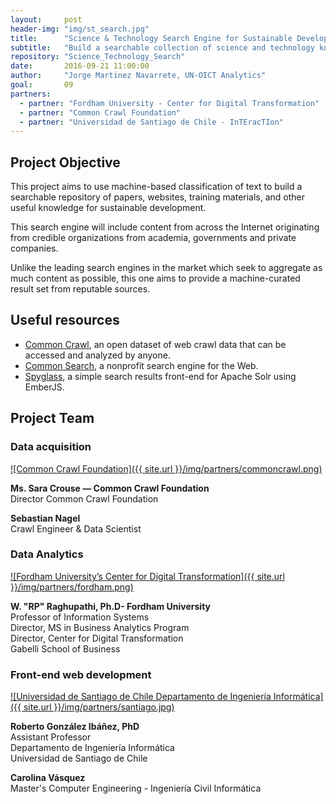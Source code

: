 ```yaml
---
layout:     post
header-img: "img/st_search.jpg"
title:      "Science & Technology Search Engine for Sustainable Development"
subtitle:   "Build a searchable collection of science and technology knowledge useful to implement the SDGs."
repository: "Science_Technology_Search"
date:       2016-09-21 11:00:00
author:     "Jorge Martinez Navarrete, UN-OICT Analytics"
goal:		09
partners:   
  - partner: "Fordham University - Center for Digital Transformation"
  - partner: "Common Crawl Foundation"
  - partner: "Universidad de Santiago de Chile - InTEracTIon"
---
```

Project Objective
------------
This project aims to use machine-based classification of text to build a searchable repository of papers, websites, training materials, and other useful knowledge for sustainable development.

This search engine will include content from across the Internet originating from credible organizations from academia, governments and private companies.

Unlike the leading search engines in the market which seek to aggregate as much content as possible, this one aims to provide a machine-curated result set from reputable sources.


Useful resources
------------

- [Common Crawl](http://commoncrawl.org/), an open dataset of web crawl data that can be accessed and analyzed by anyone.
- [Common Search](https://about.commonsearch.org/), a nonprofit search engine for the Web.
- [Spyglass](https://github.com/o19s/spyglass), a simple search results front-end for Apache Solr using EmberJS.

Project Team
------------

### Data acquisition
[![Common Crawl Foundation]({{ site.url }}/img/partners/commoncrawl.png)](http://commoncrawl.org/)

**Ms. Sara Crouse — Common Crawl Foundation**  
Director Common Crawl Foundation


**Sebastian Nagel**  
Crawl Engineer & Data Scientist


### Data Analytics
[![Fordham University’s Center for Digital Transformation]({{ site.url }}/img/partners/fordham.png)](http://fordhamcdt.org)

**W. "RP" Raghupathi, Ph.D- Fordham University**  
Professor of Information Systems  
Director, MS in Business Analytics Program  
Director, Center for Digital Transformation  
Gabelli School of Business


### Front-end web development
[![Universidad de Santiago de Chile Departamento de Ingeniería Informática]({{ site.url }}/img/partners/santiago.jpg)](http://interaction.informatica.usach.cl/)

**Roberto González Ibáñez, PhD**  
Assistant Professor  
Departamento de Ingeniería Informática  
Universidad de Santiago de Chile  


**Carolina Vásquez**  
Master's Computer Engineering - Ingeniería Civil Informática
